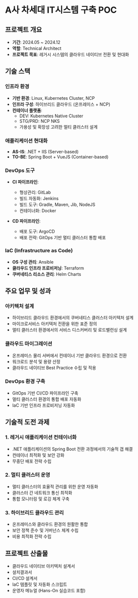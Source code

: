 # A사 차세대 IT시스템 구축 POC

## 프로젝트 개요
- **기간**: 2024.05 ~ 2024.12
- **역할**: Technical Architect
- **프로젝트 목표**: 레거시 시스템의 클라우드 네이티브 전환 및 현대화

## 기술 스택
### 인프라 환경
- **기반 환경**: Linux, Kubernetes Cluster, NCP
- **인프라 구성**: 하이브리드 클라우드 (온프레미스 + NCP)
- **컨테이너 플랫폼**: 
  - DEV: Kubernetes Native Cluster
  - STG/PRD: NCP NKS
  - 가용성 및 확장성 고려한 멀티 클러스터 설계

### 애플리케이션 현대화
- **AS-IS**: .NET + IIS (Server-based)
- **TO-BE**: Spring Boot + VueJS (Container-based)

### DevOps 도구
- **CI 파이프라인**:
  - 형상관리: GitLab
  - 빌드 자동화: Jenkins
  - 빌드 도구: Gradle, Maven, Jib, NodeJS
  - 컨테이너화: Docker

- **CD 파이프라인**:
  - 배포 도구: ArgoCD
  - 배포 전략: GitOps 기반 멀티 클러스터 통합 배포

### IaC (Infrastructure as Code)
- **OS 구성 관리**: Ansible
- **클라우드 인프라 프로비저닝**: Terraform
- **쿠버네티스 리소스 관리**: Helm Charts

## 주요 업무 및 성과

### 아키텍처 설계
- 하이브리드 클라우드 환경에서의 쿠버네티스 클러스터 아키텍처 설계
- 마이크로서비스 아키텍처 전환을 위한 표준 정의
- 멀티 클러스터 환경에서의 서비스 디스커버리 및 로드밸런싱 설계

### 클라우드 마이그레이션
- 온프레미스 물리 서버에서 컨테이너 기반 클라우드 환경으로 전환
- 워크로드 분석 및 용량 산정
- 클라우드 네이티브 Best Practice 수립 및 적용

### DevOps 환경 구축
- GitOps 기반 CI/CD 파이프라인 구축
- 멀티 클러스터 환경의 통합 배포 자동화
- IaC 기반 인프라 프로비저닝 자동화

## 기술적 도전 과제

### 1. 레거시 애플리케이션 컨테이너화
- .NET 애플리케이션의 Spring Boot 전환 과정에서의 기술적 갭 해결
- 컨테이너 최적화 및 보안 강화
- 무중단 배포 전략 수립

### 2. 멀티 클러스터 운영
- 멀티 클러스터의 효율적 관리를 위한 운영 자동화
- 클러스터 간 네트워크 통신 최적화
- 통합 모니터링 및 로깅 체계 구축

### 3. 하이브리드 클라우드 관리
- 온프레미스와 클라우드 환경의 원활한 통합
- 보안 정책 준수 및 거버넌스 체계 수립
- 비용 최적화 전략 수립

## 프로젝트 산출물
- 클라우드 네이티브 아키텍처 설계서
- 설치결과서
- CI/CD 설계서
- IaC 템플릿 및 자동화 스크립트
- 운영자 메뉴얼 (Hans-On 실습코드 포함)
